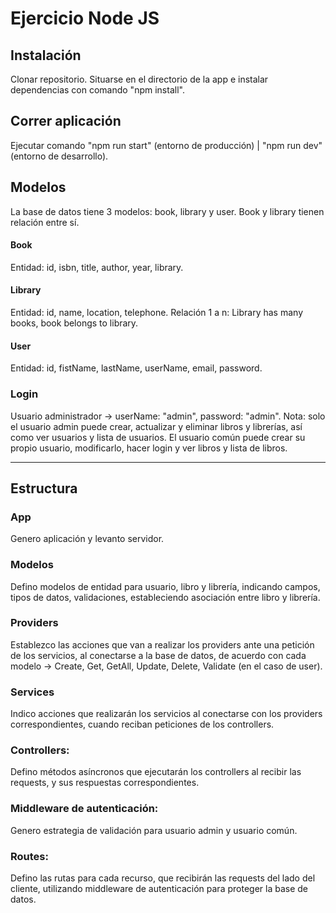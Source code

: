 # Ejercicio Node JS

## Instalación
Clonar repositorio.
Situarse en el directorio de la app e instalar dependencias con comando "npm install".

## Correr aplicación
Ejecutar comando "npm run start" (entorno de producción) | "npm run dev" (entorno de desarrollo).

## Modelos
La base de datos tiene 3 modelos: book, library y user.
Book y library tienen relación entre sí.

#### Book
Entidad: id, isbn, title, author, year, library.

#### Library
Entidad: id, name, location, telephone.
Relación 1 a n: Library has many books, book belongs to library.

#### User
Entidad: id, fistName, lastName, userName, email, password.

### Login
Usuario administrador -> userName: "admin", password: "admin".
Nota: solo el usuario admin puede crear, actualizar y eliminar libros y librerías, 
así como ver usuarios y lista de usuarios. El usuario común puede crear su propio 
usuario, modificarlo, hacer login y ver libros y lista de libros.

----------------------------------------------------------------------

## Estructura

### App
Genero aplicación y levanto servidor.

### Modelos
Defino modelos de entidad para usuario, libro y librería, indicando campos, tipos de datos, validaciones, estableciendo asociación entre libro y librería.

### Providers
Establezco las acciones que van a realizar los providers ante una petición de los servicios, al conectarse a la base de datos, de acuerdo con cada modelo -> Create, Get, GetAll, Update, Delete, Validate (en el caso de user).

### Services
Indico acciones que realizarán los servicios al conectarse con los providers correspondientes, cuando reciban peticiones de los controllers.

### Controllers:
Defino métodos asíncronos que ejecutarán los controllers al recibir las requests, y sus respuestas correspondientes. 

### Middleware de autenticación:
Genero estrategia de validación para usuario admin y usuario común.

### Routes:
Defino las rutas para cada recurso, que recibirán las requests del lado del cliente, utilizando middleware de autenticación para proteger la base de datos.